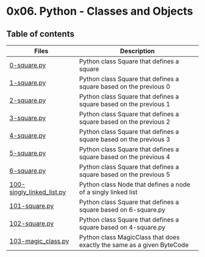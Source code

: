 # 0x06. Python - Classes and Objects

## Table of contents

Files | Description
----- | -----------
[0-square.py](./0-square.py) | Python class Square that defines a square
[1-square.py](./1-square.py) | Python class Square that defines a square based on the previous 0
[2-square.py](./2-square.py) | Python class Square that defines a square based on the previous 1
[3-square.py](./3-square.py) | Python class Square that defines a square based on the previous 2
[4-square.py](./4-square.py) | Python class Square that defines a square based on the previous 3
[5-square.py](./5-square.py) | Python class Square that defines a square based on the previous 4
[6-square.py](./6-square.py) | Python class Square that defines a square based on the previous 5
[100-singly_linked_list.py](./100-singly_linked_list.py) | Python class Node that defines a node of a singly linked list
[101-square.py](./101-square.py) | Python class Square that defines a square based on 6-square.py
[102-square.py](./102-square.py) | Python class Square that defines a square based on 4-square.py
[103-magic_class.py](./103-magic_class.py) | Python class MagicClass that does exactly the same as a given ByteCode
